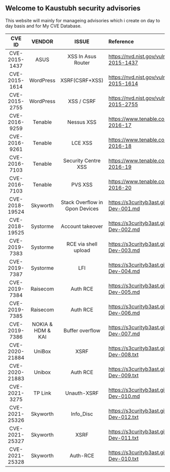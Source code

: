 ## Welcome to Kaustubh security advisories

This website will mainly for manageing advisories which i create on day to day basis and for My CVE Database.

|  CVE ID | VENDOR | ISSUE  | Reference| 
|  :---: |  :---:  |  :---: |  :---    |
| CVE-2015-1437 |ASUS               | XSS In Asus Router| https://nvd.nist.gov/vuln/detail/CVE-2015-1437 | 
| CVE-2015-1614 	|WordPress	     		| XSRF(CSRF+XSS)| https://nvd.nist.gov/vuln/detail/CVE-2015-1614 | 
| CVE-2015-2755 	|WordPress          | XSS / CSRF| https://nvd.nist.gov/vuln/detail/CVE-2015-2755 | 
| CVE-2016-9259 	|Tenable            | Nessus XSS | https://www.tenable.com/security/tns-2016-17   | 
| CVE-2016-9261 	|Tenable            | LCE XSS    | https://www.tenable.com/security/tns-2016-18   | 
| CVE-2016-7103 	|Tenable            | Security Centre XSS | https://www.tenable.com/security/tns-2016-19   | 
| CVE-2016-7103		|Tenable            | PVS XSS | https://www.tenable.com/security/tns-2016-20   | 
| CVE-2018-19524 	|Skyworth           | Stack Overflow in Gpon Devices | https://s3curityb3ast.github.io/KSA-Dev-001.md | 
| CVE-2018-19525	|Systorme           | Account takeover| https://s3curityb3ast.github.io/KSA-Dev-002.md | 
| CVE-2019-7383  	|Systorme           | RCE via shell upload | https://s3curityb3ast.github.io/KSA-Dev-003.md | 
| CVE-2019-7387  	|Systorme           | LFI  | https://s3curityb3ast.github.io/KSA-Dev-004.md | 
| CVE-2019-7384  	|Raisecom           | Auth RCE | https://s3curityb3ast.github.io/KSA-Dev-005.md | 
| CVE-2019-7385  	|Raisecom           | Auth RCE| https://s3curityb3ast.github.io/KSA-Dev-006.md | 
| CVE-2019-7386  	|NOKIA & HDM & KAI  | Buffer overflow | https://s3curityb3ast.github.io/KSA-Dev-007.md | 
| CVE-2020-21884  	|UniBox 	    |XSRF | https://s3curityb3ast.github.io/KSA-Dev-008.txt |
| CVE-2020-21883      	|Unibox		    | Auth RCE | https://s3curityb3ast.github.io/KSA-Dev-009.txt|
| CVE-2021-3275  	|TP Link 	    | Unauth-XSRF | https://s3curityb3ast.github.io/KSA-Dev-010.md | 
| CVE-2021-25326	|Skyworth 	    |Info_Disc | https://s3curityb3ast.github.io/KSA-Dev-012.txt|
| CVE-2021-25327	|Skyworth	    |XSRF      |https://s3curityb3ast.github.io/KSA-Dev-011.txt |
| CVE-2021-25328	|Skyworth	    |Auth-RCE  |https://s3curityb3ast.github.io/KSA-Dev-010.txt |
